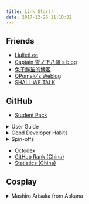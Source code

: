 ```yaml
---
title: Link Start!
date: 2017-12-26 11:10:32
---
```


## Friends

- [LiulietLee](https://space.bilibili.com/4056345/)
- [Captain 雪ノ下八幡's blog](https://www.tcwq.tech)
- [兔子鲜笙的博客](https://blog.tuzi.moe/)
- [QPomelo's Weblog](https://qpomelo.app/)
- [SHALL WE TALK](http://shallweitalk.com)

## GitHub

- [Student Pack](https://education.github.com/)

<details><summary>User Guide</summary>

- [Rationale](https://github.com/open-source)
- [Features](https://github.com/features)
- [Workflow](https://guides.github.com/introduction/flow/)
- [中文教程](https://github.com/geeeeeeeeek/git-recipes/wiki)
- [Resources](https://enterprise.github.com/resources)
- [Training](https://services.github.com/on-demand/)

</details>

<details><summary>Good Developer Habits</summary>

- [Semantic Versioning](https://semver.org/)
- [Keep a Changelog](https://keepachangelog.com/en/1.0.0/)
- [Travis CI](https://travis-ci.org/)
- [codebeat](https://codebeat.co/)
- [bettercodehub](https://bettercodehub.com/)

</details>

<details><summary>Spin-offs</summary>

- [![No Maintenance Intended](http://unmaintained.tech/badge.svg)](http://unmaintained.tech/)
- [badges](https://shields.io/)
- [progress bar](https://github.com/fehmicansaglam/progressed.io)
- buttons [js](https://buttons.github.io/) [iframe](https://ghbtns.com/)
- [card](https://github.com/lepture/github-cards)

</details>

- [Octodex](https://octodex.github.com/)
- [GitHub Rank (China)](https://githubrank.com/)
- [Statistics (China)](https://githuber.cn/)

## Cosplay

<details>
<summary>Mashiro Arisaka from Aokana</summary>

- [Slip ¥17,280](http://cospatio.com/detail/id/00000084421) + [Uniform ¥52,920](http://cospatio.com/detail/id/00000084406) + [Coat ¥14,040](http://cospatio.com/detail/id/00000084424) + [Cravat ¥1,620](http://cospatio.com/detail/id/00000084425) = 85,860 JPY
- [Uwowo's CNY 109+199=308](https://detail.tmall.com/item.htm?id=527645047471) does a good job in making replicates. Prices for 2nd-hand ones are:
    - [Looks fine CNY 120](https://ershou.taobao.com/item.htm?id=565020069293)
    - [CNY 119](https://ershou.taobao.com/item.htm?id=556163574399)
    - [CNY 160](https://ershou.taobao.com/item.htm?id=566987598885)
    - [Not sure what's included CNY 85](https://ershou.taobao.com/item.htm?id=550636781671)
    - [Not sure about this CNY 50](https://ershou.taobao.com/item.htm?id=559831046829)

</details>
